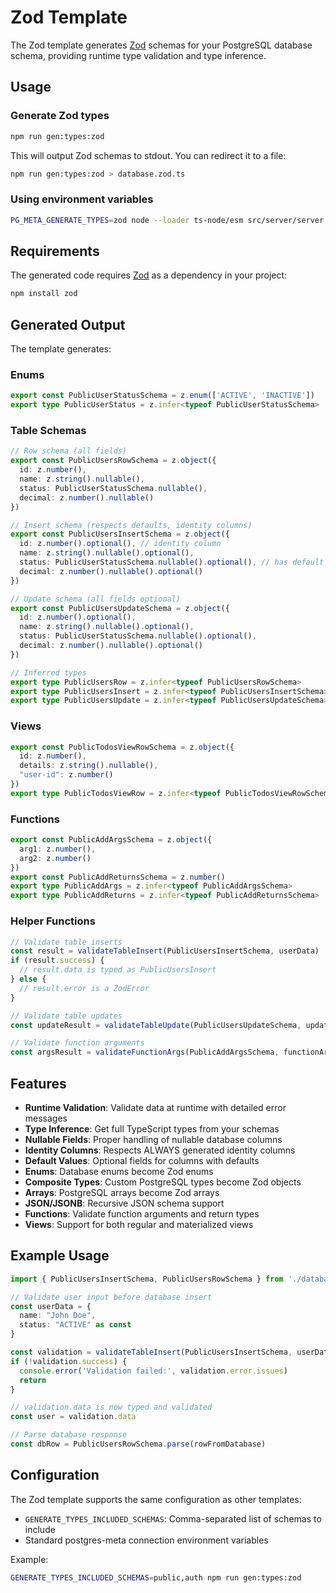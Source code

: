 # Zod Template

The Zod template generates [Zod](https://zod.dev/) schemas for your PostgreSQL database schema, providing runtime type validation and type inference.

## Usage

### Generate Zod types

```bash
npm run gen:types:zod
```

This will output Zod schemas to stdout. You can redirect it to a file:

```bash
npm run gen:types:zod > database.zod.ts
```

### Using environment variables

```bash
PG_META_GENERATE_TYPES=zod node --loader ts-node/esm src/server/server.ts
```

## Requirements

The generated code requires [Zod](https://zod.dev/) as a dependency in your project:

```bash
npm install zod
```

## Generated Output

The template generates:

### Enums
```typescript
export const PublicUserStatusSchema = z.enum(['ACTIVE', 'INACTIVE'])
export type PublicUserStatus = z.infer<typeof PublicUserStatusSchema>
```

### Table Schemas
```typescript
// Row schema (all fields)
export const PublicUsersRowSchema = z.object({
  id: z.number(),
  name: z.string().nullable(),
  status: PublicUserStatusSchema.nullable(),
  decimal: z.number().nullable()
})

// Insert schema (respects defaults, identity columns)
export const PublicUsersInsertSchema = z.object({
  id: z.number().optional(), // identity column
  name: z.string().nullable().optional(),
  status: PublicUserStatusSchema.nullable().optional(), // has default
  decimal: z.number().nullable().optional()
})

// Update schema (all fields optional)
export const PublicUsersUpdateSchema = z.object({
  id: z.number().optional(),
  name: z.string().nullable().optional(),
  status: PublicUserStatusSchema.nullable().optional(),
  decimal: z.number().nullable().optional()
})

// Inferred types
export type PublicUsersRow = z.infer<typeof PublicUsersRowSchema>
export type PublicUsersInsert = z.infer<typeof PublicUsersInsertSchema>
export type PublicUsersUpdate = z.infer<typeof PublicUsersUpdateSchema>
```

### Views
```typescript
export const PublicTodosViewRowSchema = z.object({
  id: z.number(),
  details: z.string().nullable(),
  "user-id": z.number()
})
export type PublicTodosViewRow = z.infer<typeof PublicTodosViewRowSchema>
```

### Functions
```typescript
export const PublicAddArgsSchema = z.object({
  arg1: z.number(),
  arg2: z.number()
})
export const PublicAddReturnsSchema = z.number()
export type PublicAddArgs = z.infer<typeof PublicAddArgsSchema>
export type PublicAddReturns = z.infer<typeof PublicAddReturnsSchema>
```

### Helper Functions
```typescript
// Validate table inserts
const result = validateTableInsert(PublicUsersInsertSchema, userData)
if (result.success) {
  // result.data is typed as PublicUsersInsert
} else {
  // result.error is a ZodError
}

// Validate table updates
const updateResult = validateTableUpdate(PublicUsersUpdateSchema, updateData)

// Validate function arguments
const argsResult = validateFunctionArgs(PublicAddArgsSchema, functionArgs)
```

## Features

- **Runtime Validation**: Validate data at runtime with detailed error messages
- **Type Inference**: Get full TypeScript types from your schemas
- **Nullable Fields**: Proper handling of nullable database columns
- **Identity Columns**: Respects ALWAYS generated identity columns
- **Default Values**: Optional fields for columns with defaults
- **Enums**: Database enums become Zod enums
- **Composite Types**: Custom PostgreSQL types become Zod objects
- **Arrays**: PostgreSQL arrays become Zod arrays
- **JSON/JSONB**: Recursive JSON schema support
- **Functions**: Validate function arguments and return types
- **Views**: Support for both regular and materialized views

## Example Usage

```typescript
import { PublicUsersInsertSchema, PublicUsersRowSchema } from './database.zod'

// Validate user input before database insert
const userData = {
  name: "John Doe",
  status: "ACTIVE" as const
}

const validation = validateTableInsert(PublicUsersInsertSchema, userData)
if (!validation.success) {
  console.error('Validation failed:', validation.error.issues)
  return
}

// validation.data is now typed and validated
const user = validation.data

// Parse database response
const dbRow = PublicUsersRowSchema.parse(rowFromDatabase)
```

## Configuration

The Zod template supports the same configuration as other templates:

- `GENERATE_TYPES_INCLUDED_SCHEMAS`: Comma-separated list of schemas to include
- Standard postgres-meta connection environment variables

Example:
```bash
GENERATE_TYPES_INCLUDED_SCHEMAS=public,auth npm run gen:types:zod
```
